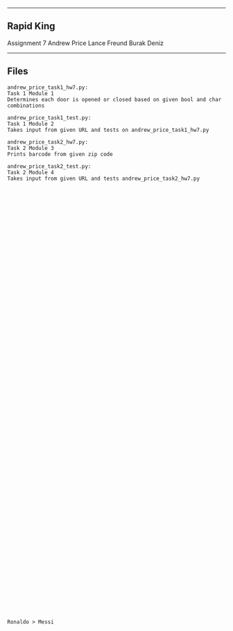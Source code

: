 ----------
Rapid King
----------
Assignment 7
Andrew Price
Lance Freund
Burak Deniz


-------
Files
-------
	andrew_price_task1_hw7.py:
	Task 1 Module 1
	Determines each door is opened or closed based on given bool and char combinations

	andrew_price_task1_test.py:
	Task 1 Module 2
	Takes input from given URL and tests on andrew_price_task1_hw7.py
	
	andrew_price_task2_hw7.py:
	Task 2 Module 3
	Prints barcode from given zip code

	andrew_price_task2_test.py:
	Task 2 Module 4
	Takes input from given URL and tests andrew_price_task2_hw7.py 








































































	Ronaldo > Messi

